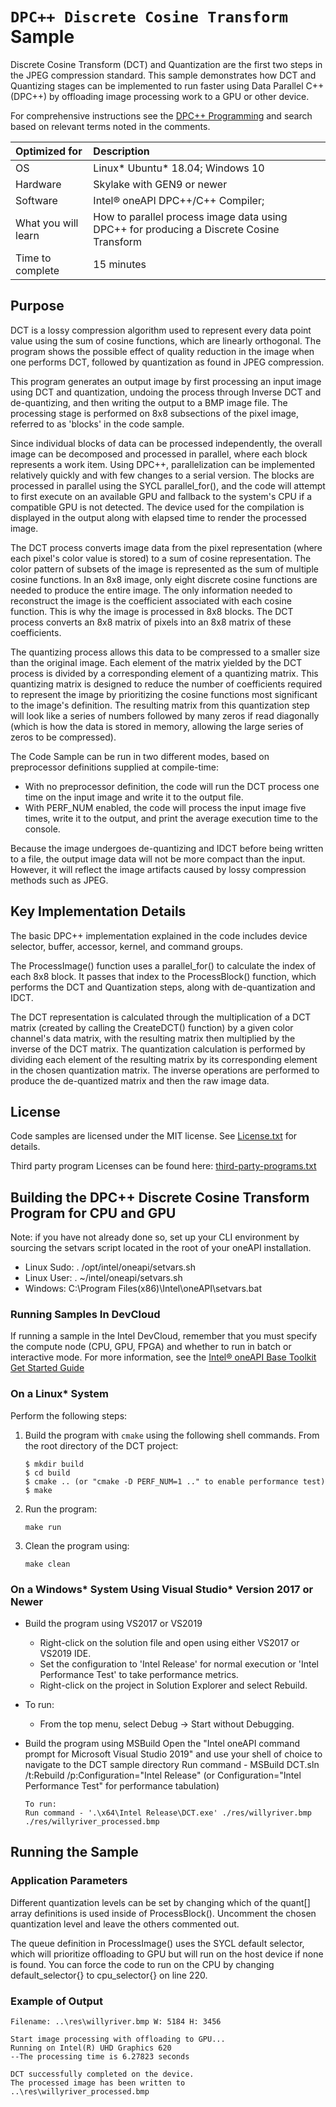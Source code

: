 ﻿# `DPC++ Discrete Cosine Transform` Sample

Discrete Cosine Transform (DCT) and Quantization are the first two steps in the JPEG compression standard. This sample demonstrates how DCT and Quantizing stages can be implemented to run faster using Data Parallel C++ (DPC++) by offloading image processing work to a GPU or other device.

For comprehensive instructions see the [DPC++ Programming](https://software.intel.com/en-us/oneapi-programming-guide) and search based on relevant terms noted in the comments.

| Optimized for                     | Description
|:---                               |:---
| OS                                | Linux* Ubuntu* 18.04; Windows 10
| Hardware                          | Skylake with GEN9 or newer
| Software                          | Intel&reg; oneAPI DPC++/C++ Compiler;
| What you will learn               | How to parallel process image data using DPC++ for producing a Discrete Cosine Transform
| Time to complete                  | 15 minutes


## Purpose

DCT is a lossy compression algorithm used to represent every data point value using the sum of cosine functions, which are linearly orthogonal. The program shows the possible effect of quality reduction in the image when one performs DCT, followed by quantization as found in JPEG compression.

This program generates an output image by first processing an input image using DCT and quantization, undoing the process through Inverse DCT and de-quantizing, and then writing the output to a BMP image file. The processing stage is performed on 8x8 subsections of the pixel image, referred to as 'blocks' in the code sample.

Since individual blocks of data can be processed independently, the overall image can be decomposed and processed in parallel, where each block represents a work item. Using DPC++, parallelization can be implemented relatively quickly and with few changes to a serial version. The blocks are processed in parallel using the SYCL parallel_for(), and the code will attempt to first execute on an available GPU and fallback to the system's CPU if a compatible GPU is not detected. The device used for the compilation is displayed in the output along with elapsed time to render the processed image.

The DCT process converts image data from the pixel representation (where each pixel's color value is stored) to a sum of cosine representation. The color pattern of subsets of the image is represented as the sum of multiple cosine functions. In an 8x8 image, only eight discrete cosine functions are needed to produce the entire image. The only information needed to reconstruct the image is the coefficient associated with each cosine function. This is why the image is processed in 8x8 blocks. The DCT process converts an 8x8 matrix of pixels into an 8x8 matrix of these coefficients.

The quantizing process allows this data to be compressed to a smaller size than the original image. Each element of the matrix yielded by the DCT process is divided by a corresponding element of a quantizing matrix. This quantizing matrix is designed to reduce the number of coefficients required to represent the image by prioritizing the cosine functions most significant to the image's definition. The resulting matrix from this quantization step will look like a series of numbers followed by many zeros if read diagonally (which is how the data is stored in memory, allowing the large series of zeros to be compressed).

The Code Sample can be run in two different modes, based on preprocessor definitions supplied at compile-time: 

* With no preprocessor definition, the code will run the DCT process one time on the input image and write it to the output file. 
* With PERF_NUM enabled, the code will process the input image five times, write it to the output, and print the average execution time to the console.

Because the image undergoes de-quantizing and IDCT before being written to a file, the output image data will not be more compact than the input. However, it will reflect the image artifacts caused by lossy compression methods such as JPEG.


## Key Implementation Details 

The basic DPC++ implementation explained in the code includes device selector, buffer, accessor, kernel, and command groups.

The ProcessImage() function uses a parallel_for() to calculate the index of each 8x8 block. It passes that index to the ProcessBlock() function, which performs the DCT and Quantization steps, along with de-quantization and IDCT. 

The DCT representation is calculated through the multiplication of a DCT matrix (created by calling the CreateDCT() function) by a given color channel's data matrix, with the resulting matrix then multiplied by the inverse of the DCT matrix. The quantization calculation is performed by dividing each element of the resulting matrix by its corresponding element in the chosen quantization matrix. The inverse operations are performed to produce the de-quantized matrix and then the raw image data.

 
## License  

Code samples are licensed under the MIT license. See
[License.txt](https://github.com/oneapi-src/oneAPI-samples/blob/master/License.txt) for details.

Third party program Licenses can be found here: [third-party-programs.txt](https://github.com/oneapi-src/oneAPI-samples/blob/master/third-party-programs.txt)

## Building the DPC++ Discrete Cosine Transform Program for CPU and GPU

Note: if you have not already done so, set up your CLI environment by sourcing  the setvars script located in the root of your oneAPI installation. 
* Linux Sudo: . /opt/intel/oneapi/setvars.sh  
* Linux User: . ~/intel/oneapi/setvars.sh  
* Windows: C:\Program Files(x86)\Intel\oneAPI\setvars.bat

### Running Samples In DevCloud
If running a sample in the Intel DevCloud, remember that you must specify the compute node (CPU, GPU, FPGA) and whether to run in batch or interactive mode. For more information, see the [Intel&reg; oneAPI Base Toolkit Get Started Guide](https://devcloud.intel.com/oneapi/get-started/base-toolkit/)

### On a Linux* System
Perform the following steps:
1. Build the program with `cmake` using the following shell commands.
    From the root directory of the DCT project:
    ``` 
    $ mkdir build
    $ cd build
    $ cmake .. (or "cmake -D PERF_NUM=1 .." to enable performance test)
    $ make
    ```

2. Run the program:
    ```
    make run
    ```

3. Clean the program using:
    ```
    make clean
    ```

### On a Windows* System Using Visual Studio* Version 2017 or Newer
* Build the program using VS2017 or VS2019
    - Right-click on the solution file and open using either VS2017 or VS2019 IDE.
    - Set the configuration to 'Intel Release' for normal execution or 'Intel Performance Test' to take performance metrics.
    - Right-click on the project in Solution Explorer and select Rebuild.
 
* To run:
    - From the top menu, select Debug -> Start without Debugging.

* Build the program using MSBuild
      Open the "Intel oneAPI command prompt for Microsoft Visual Studio 2019" and use your shell of choice to navigate to the DCT sample directory
      Run command - MSBuild DCT.sln /t:Rebuild /p:Configuration="Intel Release"     (or Configuration="Intel Performance Test" for performance tabulation)

      To run:
      Run command - '.\x64\Intel Release\DCT.exe' ./res/willyriver.bmp ./res/willyriver_processed.bmp


## Running the Sample

### Application Parameters 
Different quantization levels can be set by changing which of the quant[] array definitions is used inside of ProcessBlock(). Uncomment the chosen quantization level and leave the others commented out.

The queue definition in ProcessImage() uses the SYCL default selector, which will prioritize offloading to GPU but will run on the host device if none is found. You can force the code to run on the CPU by changing default_selector{} to cpu_selector{} on line 220.

### Example of Output
```
Filename: ..\res\willyriver.bmp W: 5184 H: 3456

Start image processing with offloading to GPU...
Running on Intel(R) UHD Graphics 620
--The processing time is 6.27823 seconds

DCT successfully completed on the device.
The processed image has been written to ..\res\willyriver_processed.bmp
```
